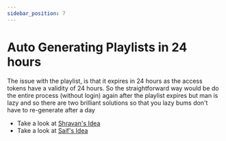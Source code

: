 ```yaml
---
sidebar_position: 7
---
```

# Auto Generating Playlists in 24 hours
The issue with the playlist, is that it expires in 24 hours as the access tokens have a validity of 24 hours. So the straightforward way would be do the entire process (without login) again after the playlist expires but man is lazy and so there are two brilliant solutions so that you lazy bums don't have to re-generate after a day

- Take a look at [Shravan's Idea](https://github.com/Shra1V32/TataSky-Playlist-AutoUpdater)
- Take a look at [Saif's Idea](https://github.com/saifshaikh1805/tata-sky-m3u)